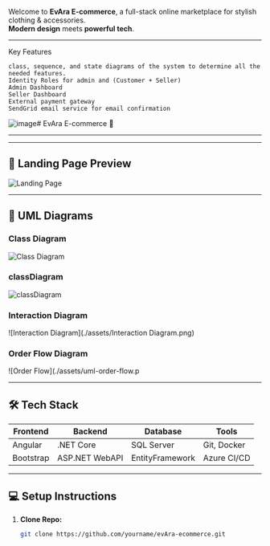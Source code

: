 Welcome to **EvAra E-commerce**, a full-stack online marketplace for stylish clothing & accessories.  
**Modern design** meets **powerful tech**.

---
Key Features

    class, sequence, and state diagrams of the system to determine all the needed features.
    Identity Roles for admin and (Customer + Seller)
    Admin Dashboard
    Seller Dashboard
    External payment gateway
    SendGrid email service for email confirmation


![image](https://github.com/user-attachments/assets/18c680e6-eb59-4bc7-92e9-c7da76974937)# EvAra E-commerce 🛒


---

---

## 🌟 Landing Page Preview

![Landing Page](./assets/land.png)

---
## 📘 UML Diagrams

### Class Diagram

![Class Diagram](./assets/uml-class-diagram.png)

### classDiagram

![classDiagram](./assets/classDiagram.png)

### Interaction Diagram

![Interaction Diagram](./assets/Interaction Diagram.png)


### **Order Flow Diagram**

![Order Flow](./assets/uml-order-flow.p

---

## 🛠️ Tech Stack

| Frontend  | Backend       | Database   | Tools           |
|-----------|---------------|------------|-----------------|
| Angular   | .NET Core     | SQL Server | Git, Docker     |
| Bootstrap | ASP.NET WebAPI| EntityFramework | Azure CI/CD  |

---

## 💻 Setup Instructions

1. **Clone Repo:**
   ```bash
   git clone https://github.com/yourname/evAra-ecommerce.git
